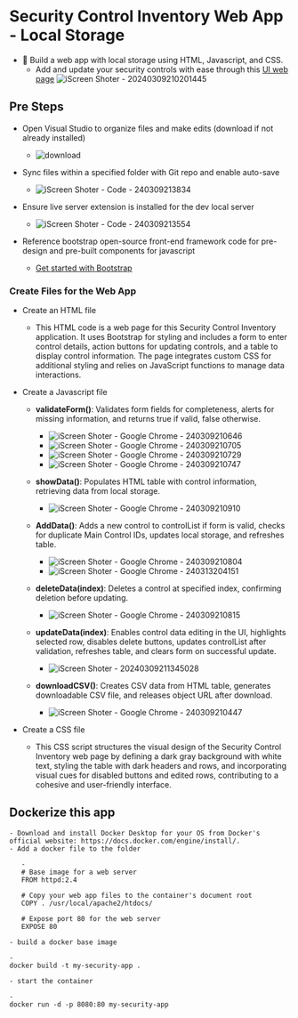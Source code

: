 
# Security Control Inventory Web App - Local Storage
 - 🔨 Build a web app with local storage using HTML, Javascript, and CSS.
   - Add and update your security controls with ease through this [UI web page](https://miguelangelhorta.github.io/Security-Controls-Inventory/) 
   ![iScreen Shoter - 20240309210201445](https://github.com/MiguelAngelHorta/CRUD-App/assets/106134627/7b1340d5-b017-4df5-ab9c-f92a073fcf38)
   
## Pre Steps
- Open Visual Studio to organize files and make edits (download if not already installed)
  -   ![download](https://github.com/MiguelAngelHorta/CRUD-App/assets/106134627/467f65d5-91e9-47ed-8f0b-a4f717f997cf)
- Sync files within a specified folder with Git repo and enable auto-save
  - ![iScreen Shoter - Code - 240309213834](https://github.com/MiguelAngelHorta/CRUD-App/assets/106134627/9a55effc-e050-46f8-994b-702c1a90a7a9)

- Ensure live server extension is installed for the dev local server
  - ![iScreen Shoter - Code - 240309213554](https://github.com/MiguelAngelHorta/CRUD-App/assets/106134627/d393e4fc-31bd-4483-9d1a-eb66ef9ae174)

- Reference bootstrap open-source front-end framework code for pre-design and pre-built components for javascript
  - [Get started with Bootstrap](https://getbootstrap.com/docs/5.3/getting-started/introduction/)


### Create Files for the Web App
- Create an HTML file
  - This HTML code is a web page for this Security Control Inventory application. It uses Bootstrap for styling and includes a form to enter control details, action buttons for updating controls, and a table to display control information. The page integrates custom CSS for additional styling and relies on JavaScript functions to manage data interactions.
- Create a Javascript file
  - **validateForm()**: Validates form fields for completeness, alerts for missing information, and returns true if valid, false otherwise.
    - ![iScreen Shoter - Google Chrome - 240309210646](https://github.com/MiguelAngelHorta/CRUD-App/assets/106134627/8210c082-f7d2-4144-a2ea-4976306c3688)
    - ![iScreen Shoter - Google Chrome - 240309210705](https://github.com/MiguelAngelHorta/CRUD-App/assets/106134627/81f9a066-0ec9-4331-8a5f-852261875601)
    - ![iScreen Shoter - Google Chrome - 240309210729](https://github.com/MiguelAngelHorta/CRUD-App/assets/106134627/e722c182-ed5b-4b55-b176-11894cd4712a)
    - ![iScreen Shoter - Google Chrome - 240309210747](https://github.com/MiguelAngelHorta/CRUD-App/assets/106134627/9af18fa1-8a21-4889-9600-5633c514437a)

  - **showData()**: Populates HTML table with control information, retrieving data from local storage.
    - ![iScreen Shoter - Google Chrome - 240309210910](https://github.com/MiguelAngelHorta/CRUD-App/assets/106134627/f2d37d0b-700b-43a4-9fab-08b5d91098db)

  - **AddData()**: Adds a new control to controlList if form is valid, checks for duplicate Main Control IDs, updates local storage, and refreshes table. 
    - ![iScreen Shoter - Google Chrome - 240309210804](https://github.com/MiguelAngelHorta/CRUD-App/assets/106134627/d1925a50-2753-4fc2-b872-9d3fe0ca929b)
    - ![iScreen Shoter - Google Chrome - 240313204151](https://github.com/MiguelAngelHorta/Security-Controls-Inventory/assets/106134627/81d807a2-ef3a-469d-a347-440368423bca)

  - **deleteData(index)**: Deletes a control at specified index, confirming deletion before updating.
    - ![iScreen Shoter - Google Chrome - 240309210815](https://github.com/MiguelAngelHorta/CRUD-App/assets/106134627/3bb5f389-ba95-4f58-8287-707ecf8cb741)

  - **updateData(index)**: Enables control data editing in the UI, highlights selected row, disables delete buttons, updates controlList after validation, refreshes table, and clears form on successful update.
     - ![iScreen Shoter - 20240309211345028](https://github.com/MiguelAngelHorta/CRUD-App/assets/106134627/186f25b1-a942-4379-a44b-862ff65ae015)

  - **downloadCSV()**: Creates CSV data from HTML table, generates downloadable CSV file, and releases object URL after download.
     - ![iScreen Shoter - Google Chrome - 240309210447](https://github.com/MiguelAngelHorta/CRUD-App/assets/106134627/a1091c95-e736-4b9b-b54f-6d60f7e617cf)

- Create a CSS file
    - This CSS script structures the visual design of the Security Control Inventory web page by defining a dark gray background with white text, styling the table with dark headers and rows, and incorporating visual cues for disabled buttons and edited rows, contributing to a cohesive and user-friendly interface.

## Dockerize this app
	- Download and install Docker Desktop for your OS from Docker's official website: https://docs.docker.com/engine/install/.
	- Add a docker file to the folder
	
	   - 
	   # Base image for a web server
	   FROM httpd:2.4
	   
	   # Copy your web app files to the container's document root
	   COPY . /usr/local/apache2/htdocs/
	   
	   # Expose port 80 for the web server
	   EXPOSE 80
	
	- build a docker base image
	
	-
	docker build -t my-security-app .
	
	- start the container
	
	-
	docker run -d -p 8080:80 my-security-app



